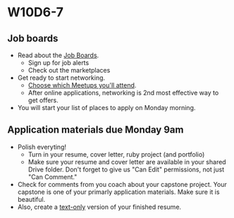 # W10D6-7

## Job boards
* Read about the [Job Boards][job-boards].  
  * Sign up for job alerts
  * Check out the marketplaces
* Get ready to start networking.  
  * [Choose which Meetups you'll attend][meetups]. 
  * After online applications, networking is 2nd most effective way to get offers.  
* You will start your list of places to apply on Monday morning.  

## Application materials due Monday 9am
* Polish everyting!
  * Turn in your resume, cover letter, ruby project (and portfolio)
  * Make sure your resume and cover letter are available in your shared Drive folder.  Don't forget to give us "Can Edit" permissions, not just "Can Comment."
* Check for comments from you coach about your capstone project. Your capstone is one of your primarly application materials.  Make sure it is beautiful.  
* Also, create a [text-only][text-only] version of your finished resume.

[meetups]: ../engineering-culture/meetups.md
[job-boards]: ../mass-applying/job-boards.md
[text-only]: ../self-presentation/text-resume.md

